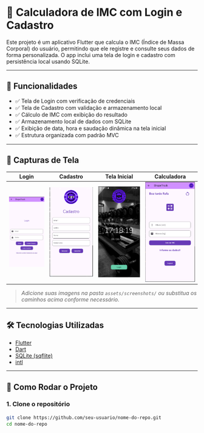 # 📱 Calculadora de IMC com Login e Cadastro

Este projeto é um aplicativo Flutter que calcula o IMC (Índice de Massa Corporal) do usuário, permitindo que ele registre e consulte seus dados de forma personalizada. O app inclui uma tela de login e cadastro com persistência local usando SQLite.

---

## 🧩 Funcionalidades

- ✅ Tela de Login com verificação de credenciais
- ✅ Tela de Cadastro com validação e armazenamento local
- ✅ Cálculo de IMC com exibição do resultado
- ✅ Armazenamento local de dados com SQLite
- ✅ Exibição de data, hora e saudação dinâmica na tela inicial
- ✅ Estrutura organizada com padrão MVC

---

## 📸 Capturas de Tela

| Login | Cadastro | Tela Inicial | Calculadora |
|-------|----------|--------------| ----------- |
| ![Login](assets/screenshots/login.png) | ![Cadastro](assets/screenshots/cadastro.png) | ![Home](assets/screenshots/home.png) | ![Calculadora](assets/screenshots/calculadora.png) |

> *Adicione suas imagens na pasta `assets/screenshots/` ou substitua os caminhos acima conforme necessário.*

---

## 🛠️ Tecnologias Utilizadas

- [Flutter](https://flutter.dev/)
- [Dart](https://dart.dev/)
- [SQLite (sqflite)](https://pub.dev/packages/sqflite)
- [intl](https://pub.dev/packages/intl)

---

## 🚀 Como Rodar o Projeto

### 1. Clone o repositório
```bash
git clone https://github.com/seu-usuario/nome-do-repo.git
cd nome-do-repo
